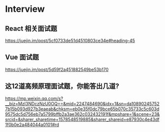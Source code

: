 # Interview

## React 相关面试题



https://juejin.im/post/5cf0733de51d4510803ce34e#heading-45

## Vue 面试题

https://juejin.im/post/5d59f2a451882549be53b170



## 这12道高频原理面试题，你能答出几道?

https://mp.weixin.qq.com/s?__biz=MzI3NDczNzU0OQ==&mid=2247484690&idx=1&sn=da108902457527b15b093d927b3eaeab&chksm=eb0e35f0dc79bce65b070c35733c5c603d9575dc5d756eb7a5799bffb2a3ae362c032432191f&mpshare=1&scene=23&srcid=&sharer_sharetime=1578548519885&sharer_shareid=e87930c4e43df1f0b0e2a484044a0101#rd